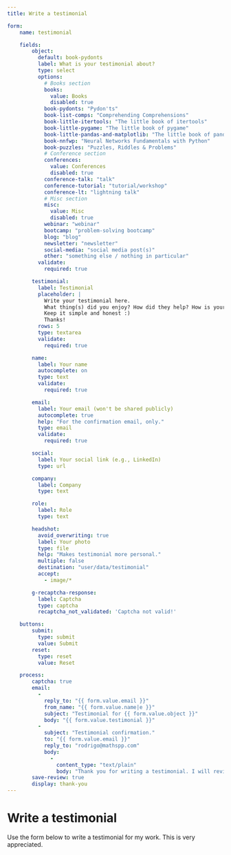 ```yaml
---
title: Write a testimonial

form:
    name: testimonial

    fields:
        object:
          default: book-pydonts
          label: What is your testimonial about?
          type: select
          options:
            # Books section
            books:
              value: Books
              disabled: true
            book-pydonts: "Pydon'ts"
            book-list-comps: "Comprehending Comprehensions"
            book-little-itertools: "The little book of itertools"
            book-little-pygame: "The little book of pygame"
            book-little-pandas-and-matplotlib: "The little book of pandas & matplotlib"
            book-nnfwp: "Neural Networks Fundamentals with Python"
            book-puzzles: "Puzzles, Riddles & Problems"
            # Conference section
            conferences:
              value: Conferences
              disabled: true
            conference-talk: "talk"
            conference-tutorial: "tutorial/workshop"
            conference-lt: "lightning talk"
            # Misc section
            misc:
              value: Misc
              disabled: true
            webinar: "webinar"
            bootcamp: "problem-solving bootcamp"
            blog: "blog"
            newsletter: "newsletter"
            social-media: "social media post(s)"
            other: "something else / nothing in particular"
          validate:
            required: true

        testimonial:
          label: Testimonial
          placeholder: |
            Write your testimonial here.
            What thing(s) did you enjoy? How did they help? How is your code / life better now?
            Keep it simple and honest :)
            Thanks!
          rows: 5
          type: textarea
          validate:
            required: true

        name:
          label: Your name
          autocomplete: on
          type: text
          validate:
            required: true

        email:
          label: Your email (won't be shared publicly)
          autocomplete: true
          help: "For the confirmation email, only."
          type: email
          validate:
            required: true

        social:
          label: Your social link (e.g., LinkedIn)
          type: url

        company:
          label: Company
          type: text

        role:
          label: Role
          type: text

        headshot:
          avoid_overwriting: true
          label: Your photo
          type: file
          help: "Makes testimonial more personal."
          multiple: false
          destination: "user/data/testimonial"
          accept:
            - image/*

        g-recaptcha-response:
          label: Captcha
          type: captcha
          recaptcha_not_validated: 'Captcha not valid!'

    buttons:
        submit:
          type: submit
          value: Submit
        reset:
          type: reset
          value: Reset

    process:
        captcha: true
        email:
          -
            reply_to: "{{ form.value.email }}"
            from_name: "{{ form.value.name|e }}"
            subject: "Testimonial for {{ form.value.object }}"
            body: "{{ form.value.testimonial }}"
          -
            subject: "Testimonial confirmation."
            to: "{{ form.value.email }}"
            reply_to: "rodrigo@mathspp.com"
            body:
              -
                content_type: "text/plain"
                body: "Thank you for writing a testimonial. I will review it as soon as possible and add it to the testimonials page. If you didn't include your picture in the review you submitted, feel free to reply to this email and attach your picture there. Having a picture, even if it does not look professional, makes the testimonial much more personal – and therefore, valuable."
        save-review: true
        display: thank-you
---
```


# Write a testimonial

Use the form below to write a testimonial for my work.
This is very appreciated.
